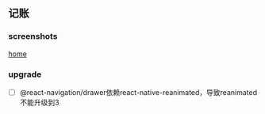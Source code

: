 ## 记账

### screenshots

[home](/screenshots/home.png)

### upgrade
- [ ] @react-navigation/drawer依赖react-native-reanimated，导致reanimated不能升级到3

